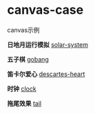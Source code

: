 # canvas-case
canvas示例

**日地月运行模拟**
[solar-system](https://guozi007a.github.io/canvas-case/solar-system/)

**五子棋**
[gobang](https://guozi007a.github.io/canvas-case/gobang/)

**笛卡尔爱心**
[descartes-heart](https://guozi007a.github.io/canvas-case/descartes-heart/)

**时钟**
[clock](https://guozi007a.github.io/canvas-case/clock/)

**拖尾效果**
[tail](https://guozi007a.github.io/canvas-case/tail/)